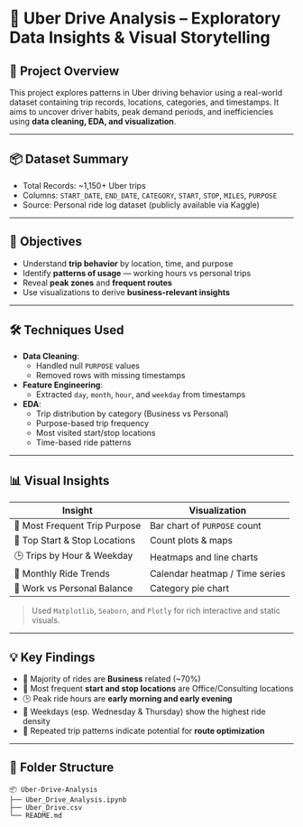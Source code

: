 # 🚗 Uber Drive Analysis – Exploratory Data Insights & Visual Storytelling

## 📌 Project Overview
This project explores patterns in Uber driving behavior using a real-world dataset containing trip records, locations, categories, and timestamps. It aims to uncover driver habits, peak demand periods, and inefficiencies using **data cleaning, EDA, and visualization**.

---

## 📦 Dataset Summary
- Total Records: ~1,150+ Uber trips  
- Columns: `START_DATE`, `END_DATE`, `CATEGORY`, `START`, `STOP`, `MILES`, `PURPOSE`  
- Source: Personal ride log dataset (publicly available via Kaggle)

---

## 🎯 Objectives
- Understand **trip behavior** by location, time, and purpose  
- Identify **patterns of usage** — working hours vs personal trips  
- Reveal **peak zones** and **frequent routes**  
- Use visualizations to derive **business-relevant insights**

---

## 🛠️ Techniques Used
- **Data Cleaning**:
  - Handled null `PURPOSE` values
  - Removed rows with missing timestamps
- **Feature Engineering**:
  - Extracted `day`, `month`, `hour`, and `weekday` from timestamps
- **EDA**:
  - Trip distribution by category (Business vs Personal)
  - Purpose-based trip frequency
  - Most visited start/stop locations
  - Time-based ride patterns

---

## 📊 Visual Insights

| Insight | Visualization |
|--------|---------------|
| 🔹 Most Frequent Trip Purpose | Bar chart of `PURPOSE` count |
| 📍 Top Start & Stop Locations | Count plots & maps |
| 🕒 Trips by Hour & Weekday | Heatmaps and line charts |
| 📅 Monthly Ride Trends | Calendar heatmap / Time series |
| 🚦 Work vs Personal Balance | Category pie chart |

> Used `Matplotlib`, `Seaborn`, and `Plotly` for rich interactive and static visuals.

---

## 💡 Key Findings

- 🚕 Majority of rides are **Business** related (~70%)
- 🏢 Most frequent **start and stop locations** are Office/Consulting locations
- 🕒 Peak ride hours are **early morning and early evening**
- 📆 Weekdays (esp. Wednesday & Thursday) show the highest ride density
- 📍 Repeated trip patterns indicate potential for **route optimization**

---

## 📂 Folder Structure
```
📦 Uber-Drive-Analysis
├── Uber_Drive_Analysis.ipynb
├── Uber_Drive.csv
└── README.md
```
